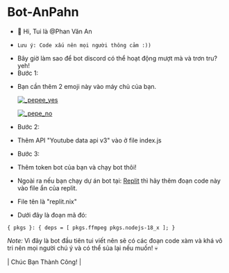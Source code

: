 # Bot-AnPahn
- 👋 Hi, Tui là @Phan Văn An
* `Lưu ý: Code xấu nên mọi người thông cảm :))`
- Bây giờ làm sao để bot discord có thể hoạt động mượt mà và trơn tru?
yeh!
- Bước 1:
* Bạn cần thêm 2 emoji này vào máy chủ của bạn.

  [![_pepee_yes](https://cdn3.emoji.gg/emojis/3389-pepeeyes.png)](https://emoji.gg/emoji/3389-pepeeyes)

  [![_pepe_no](https://cdn3.emoji.gg/emojis/2439-pepe-no.png)](https://emoji.gg/emoji/2439-pepe-no)

- Bước 2:
* Thêm API "Youtube data api v3" vào ở file index.js

- Bước 3:
* Thêm token bot của bạn và chạy bot thôi!

* Ngoài ra nếu bạn chạy dự án bot tại: [Replit](replit.com) thì hãy thêm đoạn code này vào file ẩn của replit.
* File tên là "replit.nix"
* Dưới đây là đoạn mã đó: 

`{ pkgs }: {
  deps = [
    pkgs.ffmpeg
    pkgs.nodejs-18_x
  ];
}`

*Note:* Vì đây là bot đầu tiên tui viết nên sẽ có các đoạn code xàm và khá vô tri nên mọi người chú ý và có thể sủa  lại nếu muốn! 💀

| Chúc Bạn Thành Công! |

